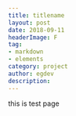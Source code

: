 ```yaml
---
title: titlename
layout: post
date: 2018-09-11
headerImage: F
tag:
- markdown
- elements
category: project
author: egdev
description:
---
```


this is test page
